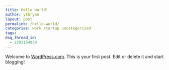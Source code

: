 ```yaml
---
title: Hello world!
author: ytbryan
layout: post
permalink: /hello-world/
categories: work startup uncategorized
tags:
dsq_thread_id:
  - 2292154959
---
```

Welcome to [WordPress.com][1]. This is your first post. Edit or delete it and start blogging!

 [1]: http://wordpress.com/
